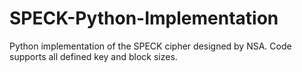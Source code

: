 # SPECK-Python-Implementation
Python implementation of the SPECK cipher designed by NSA. Code supports all defined key and block sizes.

